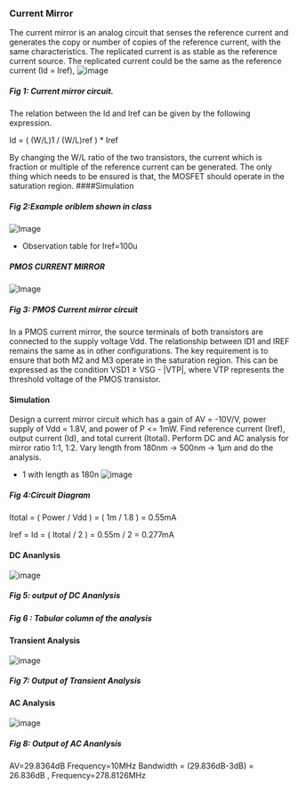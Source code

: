 ### Current Mirror 
The current mirror is an analog circuit that senses the reference current and generates the copy or number of copies of the reference current, with the same characteristics. The replicated current is as stable as the reference current source. The replicated current could be the same as the reference current (Id = Iref),
![image](https://github.com/user-attachments/assets/84f45841-62e3-4ba4-a334-0636348bb04e)

##### Fig 1: Current mirror circuit.
The relation between the Id and Iref can be given by the following expression.

Id = ( (W/L)1 / (W/L)ref ) * Iref

By changing the W/L ratio of the two transistors, the current which is fraction or multiple of the reference current can be generated. The only thing which needs to be ensured is that, the MOSFET should operate in the saturation region.
####Simulation

##### Fig 2:Example oriblem shown in class
![Image](https://github.com/user-attachments/assets/6f115bf6-af01-4e42-8027-3de811c5a76f)
- Observation table for Iref=100u

##### PMOS CURRENT MIRROR
![Image](https://github.com/user-attachments/assets/9da3e268-b690-4c47-8e49-fec7c97a8512)
##### Fig 3: PMOS Current mirror circuit
In a PMOS current mirror, the source terminals of both transistors are connected to the supply voltage Vdd. The relationship between ID1 and IREF remains the same as in other configurations. The key requirement is to ensure that both M2 and M3 operate in the saturation region. This can be expressed as the condition VSD1 ≥ VSG - |VTP|, where VTP represents the threshold voltage of the PMOS transistor.

#### Simulation 

Design a current mirror circuit which has a gain of AV = -10V/V, power supply of Vdd = 1.8V, and power of P <= 1mW. Find reference current (Iref), output current (Id), and total current (Itotal). Perform DC and AC analysis for mirror ratio 1:1, 1:2. Vary length from 180nm -> 500nm -> 1µm and do the analysis.
- 1 with length as 180n
![image](https://github.com/user-attachments/assets/ec823f17-66d5-4b5b-8f5f-650cb814ca37)
##### Fig 4:Circuit Diagram
Itotal = ( Power / Vdd )
= ( 1m / 1.8 )
= 0.55mA

Iref = Id = ( Itotal / 2 )
= 0.55m / 2
= 0.277mA
#### DC Ananlysis
![image](https://github.com/user-attachments/assets/66dbaded-8ed4-4f99-b83e-5dc9da33ad1b)
##### Fig 5: output of DC Ananlysis

##### Fig 6 : Tabular column of the analysis

#### Transient Analysis
![image](https://github.com/user-attachments/assets/2ee3938c-dbe8-4c71-81b1-ef285ec5567e)
##### Fig 7: Output of Transient Analysis

#### AC Analysis
![image](https://github.com/user-attachments/assets/a08667d9-8f63-4a35-ace9-04cbaff65b08)
##### Fig 8: Output of AC Ananlysis
AV=29.8364dB Frequency=10MHz
Bandwidth = (29.836dB-3dB) = 26.836dB , Frequency=278.8126MHz




